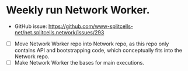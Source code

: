 # Weekly run Network Worker.
* GitHub issue: https://github.com/www-splitcells-net/net.splitcells.network/issues/293
* [ ] Move Network Worker repo into Network repo,
  as this repo only contains API and bootstrapping code,
  which conceptually fits into the Network repo.
* [ ] Make Network Worker the bases for main executions.